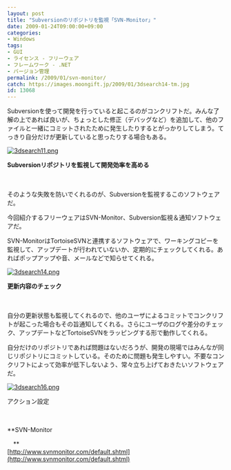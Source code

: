 ```yaml
---
layout: post
title: "Subversionのリポジトリを監視「SVN-Monitor」"
date: 2009-01-24T09:00:00+09:00
categories:
- Windows
tags: 
- GUI
- ライセンス - フリーウェア
- フレームワーク - .NET
- バージョン管理
permalink: /2009/01/svn-monitor/
catch: https://images.moongift.jp/2009/01/3dsearch14-tm.jpg
id: 13068
---
```

Subversionを使って開発を行っていると起こるのがコンクリフトだ。みんな了解の上であれば良いが、ちょっとした修正（デバッグなど）を追加して、他のファイルと一緒にコミットされたために発生したりするとがっかりしてしまう。てっきり自分だけが更新していると思ったりする場合もある。

  

[![3dsearch11.png](https://images.moongift.jp/2009/01/3dsearch11-tm.jpg)](https://images.moongift.jp/2009/01/3dsearch111.png)  
  
**Subversionリポジトリを監視して開発効率を高める**

  

　

  

そのような失敗を防いでくれるのが、Subversionを監視するこのソフトウェアだ。

  

今回紹介するフリーウェアはSVN-Monitor、Subversion監視＆通知ソフトウェアだ。

  
<!--more-->

SVN-MonitorはTortoiseSVNと連携するソフトウェアで、ワーキングコピーを監視して、アップデートが行われていないか、定期的にチェックしてくれる。あればポップアップや音、メールなどで知らせてくれる。

  

[![3dsearch14.png](https://images.moongift.jp/2009/01/3dsearch14-tm.jpg)](https://images.moongift.jp/2009/01/3dsearch14.png)  
  
**更新内容のチェック**

  

　

  

自分の更新状態も監視してくれるので、他のユーザによるコミットでコンクリフトが起こった場合もその旨通知してくれる。さらにユーザのログや差分のチェック、アップデートなどTortoiseSVNをラッピングする形で動作してくれる。

  

自分だけのリポジトリであれば問題はないだろうが、開発の現場ではみんなが同じリポジトリにコミットしている。そのために問題も発生しやすい。不要なコンクリフトによって効率が低下しないよう、常々立ち上げておきたいソフトウェアだ。

  

[![3dsearch16.png](https://images.moongift.jp/2009/01/3dsearch16-tm.jpg)](https://images.moongift.jp/2009/01/3dsearch16.png)  
  
アクション設定

  

　

  

**SVN-Monitor  
  
　**  
  [http://www.svnmonitor.com/default.shtml](http://www.svnmonitor.com/default.shtml)

  
